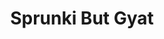 ---
slug: sprunki-but-gyat-1948
title: Sprunki But Gyat
description: "Sprunki But Gyat is an exciting online game. Play for free directly in your browser!"
icon: /images/popular_mods/Sprunki But Gyat.png
url: https://wowtbc.net/sprunkin/sprunki-gyat/index.html
previewImage: /images/popular_mods/Sprunki But Gyat.png
type: popular mods

# SEO配置
seo:
  title: "Sprunki But Gyat - Play Free Online Game | Fun Browser Games"
  description: "Sprunki But Gyat - Play this fun online game for free in your browser. No download required!"
  ogImage: "/images/popular_mods/Sprunki But Gyat.png"
  keywords: "sprunki-but-gyat-1948, online game, browser game, free game, popular mods game, play online"

videoUrls:
  - https://www.youtube.com/embed/example1
  - https://www.youtube.com/embed/example2

whyPlay:
  title: "Why Play Sprunki But Gyat?"
  items:
    - "Immersive Gameplay: Sprunki But Gyat offers an engaging and immersive gaming experience that will keep you entertained for hours"
    - "Challenging Levels: Test your skills with increasingly difficult challenges and obstacles"
    - "Beautiful Graphics: Enjoy stunning visuals and smooth animations that bring the game world to life"
    - "Regular Updates: New content and features are added regularly to keep the game fresh and exciting"
    - "Free to Play: Experience all the fun without spending a penny"
    - "Community Features: Connect with other players, share strategies, and compete for high scores"
    - "Cross-Platform: Play on any device with a web browser, no downloads required"

features:
  title: "Key Features of Sprunki But Gyat"
  image: "/images/popular_mods/Sprunki But Gyat.png"
  items:
    - "Intuitive Controls: Easy to learn controls make Sprunki But Gyat accessible for players of all skill levels"
    - "Multiple Game Modes: Enjoy various gameplay options that provide different challenges and experiences"
    - "Character Customization: Personalize your gaming experience with unique characters and items"
    - "Achievement System: Complete special tasks to earn rewards and recognition"
    - "Leaderboards: Compete with players worldwide and see who can achieve the highest scores"

characteristics:
  title: "Game Characteristics"
  image: "/images/popular_mods/Sprunki But Gyat.png"
  items:
    - "Genre: Popular mods game with elements of strategy and skill"
    - "Difficulty: Suitable for both casual gamers and those seeking a challenge"
    - "Play Time: Quick sessions or extended gameplay, depending on your preference"
    - "Art Style: Vibrant and engaging visuals that enhance the gaming experience"
    - "Sound Design: Immersive audio that complements the gameplay perfectly"

info: "Sprunki But Gyat is an exciting online game that offers players a unique and engaging gaming experience. With its intuitive controls, stunning visuals, and challenging gameplay, Sprunki But Gyat provides hours of entertainment for players of all ages and skill levels. Whether you're looking for a quick gaming session during a break or an extended play session, Sprunki But Gyat delivers an immersive experience that will keep you coming back for more. The game features multiple levels of increasing difficulty, ensuring that players are constantly challenged as they progress. With regular updates adding new content and features, Sprunki But Gyat remains fresh and exciting, providing endless entertainment options for its growing community of players."

howToPlayIntro: "Welcome to Sprunki But Gyat! This guide will walk you through the basics and help you master the game. Whether you're a beginner or looking to improve your skills, these tips and instructions will enhance your gaming experience."

howToPlaySteps:
  - title: "Getting Started"
    description: "Begin your Sprunki But Gyat adventure by familiarizing yourself with the controls. Use your keyboard or mouse to navigate through the game interface. The tutorial will guide you through the basic mechanics and help you understand the objectives."
  - title: "Understanding the Objectives"
    description: "In Sprunki But Gyat, your main goal is to progress through levels by completing specific objectives. Each level presents unique challenges that require different strategies and approaches."
  - title: "Mastering the Controls"
    description: "Practice using the controls to improve your precision and reaction time. Sprunki But Gyat requires quick reflexes and strategic thinking to overcome obstacles and defeat opponents."
  - title: "Utilizing Power-ups"
    description: "Collect power-ups throughout the game to enhance your abilities and overcome difficult challenges. Each power-up offers unique advantages that can be crucial for success."
  - title: "Developing Strategies"
    description: "As you progress in Sprunki But Gyat, develop effective strategies for different scenarios. Analyze patterns, anticipate challenges, and adapt your approach to maximize your performance."

faq:
  title: "Frequently Asked Questions about Sprunki But Gyat"
  items:
    - question: "Is Sprunki But Gyat free to play?"
      answer: "Yes, Sprunki But Gyat is completely free to play directly in your web browser. No downloads or purchases are required to enjoy the full game experience."
    - question: "Can I play Sprunki But Gyat on mobile devices?"
      answer: "Yes, Sprunki But Gyat is optimized for both desktop and mobile play. You can enjoy the game on any device with a web browser and internet connection."
    - question: "Are there any in-game purchases?"
      answer: "While Sprunki But Gyat is free to play, there may be optional in-game purchases available for cosmetic items or additional features that don't affect core gameplay."
    - question: "How often is Sprunki But Gyat updated?"
      answer: "The developers regularly update Sprunki But Gyat with new content, features, and improvements based on player feedback and game performance."
    - question: "Can I play Sprunki But Gyat offline?"
      answer: "Currently, Sprunki But Gyat requires an internet connection to play as it's a browser-based online game."
    - question: "Is Sprunki But Gyat suitable for children?"
      answer: "Yes, Sprunki But Gyat is designed to be family-friendly and suitable for players of all ages."
    - question: "How do I report bugs or issues?"
      answer: "If you encounter any problems while playing Sprunki But Gyat, you can report them through the game's support page or contact the developers directly through their website."
    - question: "Still Have Questions?"
      answer: "If you have additional questions about Sprunki But Gyat that aren't covered in this FAQ, please visit our support center or contact our customer service team for assistance."
---